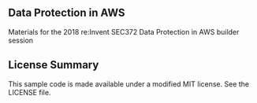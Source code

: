 ## Data Protection in AWS

Materials for the 2018 re:Invent SEC372 Data Protection in AWS builder session

## License Summary

This sample code is made available under a modified MIT license. See the LICENSE file.
